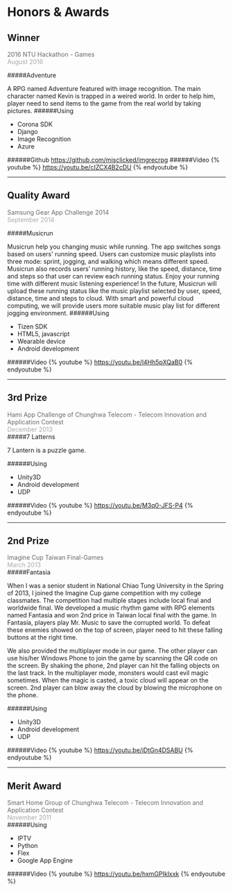 # Honors & Awards

## Winner
<font color="dimgrey">2016 NTU Hackathon - Games</font>
<br />
<font color="darkgrey">August 2016</font>
<br />

#####Adventure

A RPG named Adventure featured with image recognition. The main character named Kevin is trapped in a weired world. In order to help him, player need to send items to the game from the real world by taking pictures.
######Using
* Corona SDK
* Django
* Image Recognition
* Azure

######Github
<a>https://github.com/misclicked/imgrecrpg</a>
######Video
{% youtube %}
https://youtu.be/cIZCX4B2cDU
{% endyoutube %}

---
## Quality Award
<font color="dimgrey">Samsung Gear App Challenge 2014</font>
<br />
<font color="darkgrey">September 2014</font>
<br />

#####Musicrun

Musicrun help you changing music while running. The app switches songs based on users' running speed. Users can customize music playlists into three mode: sprint, jogging, and walking which means different speed. Musicrun also records users’ running history, like the speed, distance, time and steps so that user can review each running status. Enjoy your running time with different music listening experience! In the future, Musicrun will upload these running status like the music playlist selected by user, speed, distance, time and steps to cloud. With smart and powerful cloud computing, we will provide users more suitable music play list for different jogging environment.
######Using
* Tizen SDK
* HTML5, javascript
* Wearable device
* Android development

######Video
{% youtube %}
https://youtu.be/l4Hh5pXQaB0
{% endyoutube %}

---
## 3rd Prize
<font color="dimgrey">Hami App Challenge of Chunghwa Telecom - Telecom Innovation and Application Contest</font>
<br />
<font color="darkgrey">December 2013</font>
<br />
#####7 Latterns

7 Lantern is a puzzle game. 

######Using
* Unity3D
* Android development
* UDP

######Video
{% youtube %}
https://youtu.be/M3q0-JFS-P4
{% endyoutube %}

---
## 2nd Prize
<font color="dimgrey">Imagine Cup Taiwan Final-Games</font>
<br />
<font color="darkgrey">March 2013</font>
<br />
#####Fantasia

When I was a senior student in National Chiao Tung University in the Spring of 2013, I joined the Imagine Cup game competition with my college classmates. The competition had multiple stages include local final and worldwide final. We developed a music rhythm game with RPG elements named Fantasia and won 2nd price in Taiwan local final with the game. In Fantasia, players play Mr. Music to save the corrupted world. To defeat these enemies showed on the top of screen, player need to hit these falling buttons at the right time.

We also provided the multiplayer mode in our game. The other player can use his/her Windows Phone to join the game by scanning the QR code on the screen. By shaking the phone, 2nd player can hit the falling objects on the last track. In the multiplayer mode, monsters would cast evil magic sometimes. When the magic is casted, a toxic cloud will appear on the screen. 2nd player can blow away the cloud by blowing the microphone on the phone.

######Using
* Unity3D
* Android development
* UDP

######Video
{% youtube %}
https://youtu.be/iDtGn4DSABU
{% endyoutube %}

---
## Merit Award
<font color="dimgrey">Smart Home Group of Chunghwa Telecom - Telecom Innovation and Application Contest</font>
<br />
<font color="darkgrey">November 2011</font>
<br />
######Using
* IPTV
* Python
* Flex
* Google App Engine

######Video
{% youtube %}
https://youtu.be/hxmGPIklxxk
{% endyoutube %}

